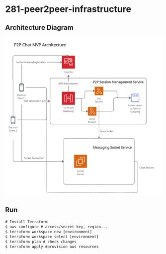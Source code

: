 # 281-peer2peer-infrastructure

## Architecture Diagram
![Diagram V1](./diagrams/281p2-InfrastructureDiagramV1.jpg "V1")

## Run
```
# Install Terraform
$ aws configure # access/secret key, region...
$ terraform workspace new [environment]
$ terraform workspace select [environment]
$ terraform plan # check changes
$ terraform apply #provision aws resources
```